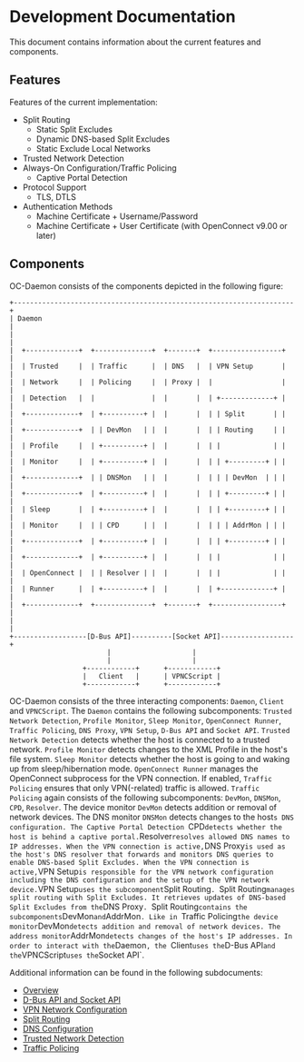 # Development Documentation

This document contains information about the current features and components.

## Features

Features of the current implementation:

- Split Routing
  - Static Split Excludes
  - Dynamic DNS-based Split Excludes
  - Static Exclude Local Networks
- Trusted Network Detection
- Always-On Configuration/Traffic Policing
  - Captive Portal Detection
- Protocol Support
  - TLS, DTLS
- Authentication Methods
  - Machine Certificate + Username/Password
  - Machine Certificate + User Certificate (with OpenConnect v9.00 or later)

## Components

OC-Daemon consists of the components depicted in the following figure:

```
+---------------------------------------------------------------------+
| Daemon                                                              |
|                                                                     |
|  +-------------+  +--------------+  +-------+  +-----------------+  |
|  | Trusted     |  | Traffic      |  | DNS   |  | VPN Setup       |  |
|  | Network     |  | Policing     |  | Proxy |  |                 |  |
|  | Detection   |  |              |  |       |  | +-------------+ |  |
|  +-------------+  | +----------+ |  |       |  | | Split       | |  |
|  +-------------+  | | DevMon   | |  |       |  | | Routing     | |  |
|  | Profile     |  | +----------+ |  |       |  | |             | |  |
|  | Monitor     |  | +----------+ |  |       |  | | +---------+ | |  |
|  +-------------+  | | DNSMon   | |  |       |  | | | DevMon  | | |  |
|  +-------------+  | +----------+ |  |       |  | | +---------+ | |  |
|  | Sleep       |  | +----------+ |  |       |  | | +---------+ | |  |
|  | Monitor     |  | | CPD      | |  |       |  | | | AddrMon | | |  |
|  +-------------+  | +----------+ |  |       |  | | +---------+ | |  |
|  +-------------+  | +----------+ |  |       |  | |             | |  |
|  | OpenConnect |  | | Resolver | |  |       |  | |             | |  |
|  | Runner      |  | +----------+ |  |       |  | +-------------+ |  |
|  +-------------+  +--------------+  +-------+  +-----------------+  |
|                                                                     |
+------------------[D-Bus API]----------[Socket API]------------------+
                        |                    |
                        |                    |
                  +------------+      +------------+
                  |   Client   |      | VPNCScript |
                  +------------+      +------------+
```

OC-Daemon consists of the three interacting components: `Daemon`, `Client` and
`VPNCScript`. The `Daemon` contains the following subcomponents: `Trusted
Network Detection`, `Profile Monitor`, `Sleep Monitor`, `OpenConnect Runner`,
`Traffic Policing`, `DNS Proxy`, `VPN Setup`, `D-Bus API` and `Socket API`.
`Trusted Network Detection` detects whether the host is connected to a trusted
network. `Profile Monitor` detects changes to the XML Profile in the host's
file system. `Sleep Monitor` detects whether the host is going to and waking up
from sleep/hibernation mode. `OpenConnect Runner` manages the OpenConnect
subprocess for the VPN connection. If enabled, `Traffic Policing` ensures that
only VPN(-related) traffic is allowed. `Traffic Policing` again consists of the
following subcomponents: `DevMon`, `DNSMon`, `CPD`, `Resolver`. The device
monitor `DevMon` detects addition or removal of network devices. The DNS
monitor `DNSMon` detects changes to the host`s DNS configuration. The Captive
Portal Detection `CPD` detects whether the host is behind a captive portal.
`Resolver` resolves allowed DNS names to IP addresses. When the VPN connection
is active, `DNS Proxy` is used as the host's DNS resolver that forwards and
monitors DNS queries to enable DNS-based Split Excludes. When the VPN
connection is active, `VPN Setup` is responsible for the VPN network
configuration including the DNS configuration and the setup of the VPN network
device. `VPN Setup` uses the subcomponent `Split Routing`. `Split Routing`
manages split routing with Split Excludes. It retrieves updates of DNS-based
Split Excludes from the `DNS Proxy`. `Split Routing` contains the subcomponents
`DevMon` and `AddrMon`. Like in `Traffic Policing` the device monitor `DevMon`
detects addition and removal of network devices. The address monitor `AddrMon`
detects changes of the host's IP addresses. In order to interact with the
`Daemon`, the `Client` uses the `D-Bus API` and the `VPNCScript` uses the
`Socket API`.

Additional information can be found in the following subdocuments:

- [Overview](overview.md)
- [D-Bus API and Socket API](api.md)
- [VPN Network Configuration](vpn-network-config.md)
- [Split Routing](split-routing.md)
- [DNS Configuration](dns-config.md)
- [Trusted Network Detection](trusted-network.md)
- [Traffic Policing](traffic-policing.md)
